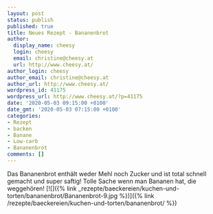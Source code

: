 ```yaml
---
layout: post
status: publish
published: true
title: Neues Rezept - Bananenbrot
author:
  display_name: cheesy
  login: cheesy
  email: christine@cheesy.at
  url: http://www.cheesy.at/
author_login: cheesy
author_email: christine@cheesy.at
author_url: http://www.cheesy.at/
wordpress_id: 41175
wordpress_url: http://www.cheesy.at/?p=41175
date: '2020-05-03 09:15:00 +0100'
date_gmt: '2020-05-03 07:15:00 +0100'
categories:
- Rezept
- backen
- Banane
- Low-carb
- Bananenbrot
comments: []
---
```

Das Bananenbrot enthält weder Mehl noch Zucker und ist total schnell gemacht und super saftig! Tolle Sache wenn man Bananen hat, die weggehören!
[![]({% link _rezepte/baeckereien/kuchen-und-torten/bananenbrot/Bananenbrot-9.jpg %})]({% link /rezepte/baeckereien/kuchen-und-torten/bananenbrot/ %})
